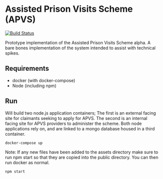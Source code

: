 # Assisted Prison Visits Scheme (APVS)

[![Build Status](https://travis-ci.org/ministryofjustice/apvs.svg?branch=develop)](https://travis-ci.org/ministryofjustice/apvs?branch=develop)

Prototype implementation of the Assisted Prison Visits Scheme alpha. A bare bones implementation of the system intended to assist with technical spikes.

## Requirements

* docker (with docker-compose)
* Node (including npm)

## Run

Will build two node.js application containers; The first is an external facing site for claimants seeking to apply for APVS. The second is an internal facing site for APVS providers to administer the scheme. Both node applications rely on, and are linked to a mongo database housed in a third container.

```
docker-compose up
```

Note: If any new files have been added to the assets directory make sure to run npm start so that they are copied into the public directory. You can then run docker as normal.

```
npm start
```
